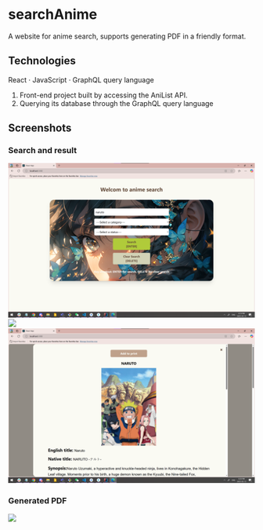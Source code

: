 # searchAnime
A website for anime search, supports generating PDF in a friendly format.


## Technologies ##
React · JavaScript · GraphQL query language

1. Front-end project built by accessing the AniList API.
1. Querying its database through the GraphQL query language

## Screenshots ##

### Search and result ###
![](images/welcome.png)
![](search-result/.png)
![](images/anime-details.png)

### Generated PDF ###
![](generatedPDF/.png)
